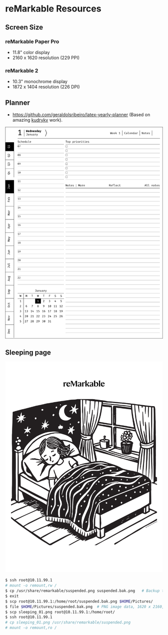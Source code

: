 # reMarkable Resources

## Screen Size

### reMarkable Paper Pro

* 11.8" color display
* 2160 x 1620 resolution (229 PPI)

### reMarkable 2

* 10.3" monochrome display
* 1872 x 1404 resolution (226 DPI)

## Planner

* https://github.com/geraldolsribeiro/latex-yearly-planner (Based on amazing [kudrykv](https://github.com/kudrykv/) work).

<img width="532" src="https://github.com/geraldolsribeiro/latex-yearly-planner/blob/main/examples/pictures/rm3.mos.default.dailycal.planner/05_day.png" />

## Sleeping page

<img width="532" src="https://github.com/geraldolsribeiro/reMarkable/blob/main/sleeping/sleeping_01.png" />

```bash
$ ssh root@10.11.99.1
# mount -o remount,rw /
$ cp /usr/share/remarkable/suspended.png suspended.bak.png   # Backup the original file
$ exit
$ scp root@10.11.99.1:/home/root/suspended.bak.png $HOME/Pictures/
$ file $HOME/Pictures/suspended.bak.png  # PNG image data, 1620 x 2160, 8-bit grayscale, non-interlaced
$ scp sleeping_01.png root@10.11.99.1:/home/root/
$ ssh root@10.11.99.1
# cp sleeping_01.png /usr/share/remarkable/suspended.png
# mount -o remount,ro /
```
